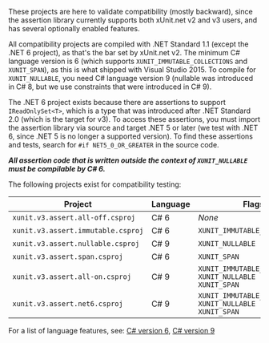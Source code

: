These projects are here to validate compatibility (mostly backward), since the assertion library currently
supports both xUnit.net v2 and v3 users, and has several optionally enabled features.

All compatibility projects are compiled with .NET Standard 1.1 (except the .NET 6 project), as that's the bar
set by xUnit.net v2. The minimum C# language version is 6 (which supports `XUNIT_IMMUTABLE_COLLECTIONS` and
`XUNIT_SPAN`), as this is what shipped with Visual Studio 2015. To compile for `XUNIT_NULLABLE`, you need C#
language version 9 (nullable was introduced in C# 8, but we use constraints that were introduced in C# 9).

The .NET 6 project exists because there are assertions to support `IReadOnlySet<T>`, which is a type that was
introduced after .NET Standard 2.0 (which is the target for v3). To access these assertions, you must import the
assertion library via source and target .NET 5 or later (we test with .NET 6, since .NET 5 is no longer a supported
version). To find these assertions and tests, search for `#if NET5_0_OR_GREATER` in the source code.

_**All assertion code that is written outside the context of `XUNIT_NULLABLE` must be compilable by C# 6.**_

The following projects exist for compatibility testing:

| Project                            | Language | Flags                                                               |
| ---------------------------------- | -------- | ----------------------------------------------------------------------------------------- |
| `xunit.v3.assert.all-off.csproj`   | C# 6     | _None_                                                              |
| `xunit.v3.assert.immutable.csproj` | C# 6     | `XUNIT_IMMUTABLE_COLLECTIONS`                                       |
| `xunit.v3.assert.nullable.csproj`  | C# 9     | `XUNIT_NULLABLE`                                                    |
| `xunit.v3.assert.span.csproj`      | C# 6     | `XUNIT_SPAN`                                                        |
| `xunit.v3.assert.all-on.csproj`    | C# 9     | `XUNIT_IMMUTABLE_COLLECTIONS`<br/>`XUNIT_NULLABLE`<br/>`XUNIT_SPAN` |
| `xunit.v3.assert.net6.csproj`      | C# 9     | `XUNIT_IMMUTABLE_COLLECTIONS`<br/>`XUNIT_NULLABLE`<br/>`XUNIT_SPAN` |

For a list of language features, see:
[C# version 6](https://learn.microsoft.com/en-us/dotnet/csharp/whats-new/csharp-version-history#c-version-60),
[C# version 9](https://learn.microsoft.com/en-us/dotnet/csharp/whats-new/csharp-version-history#c-version-9)
